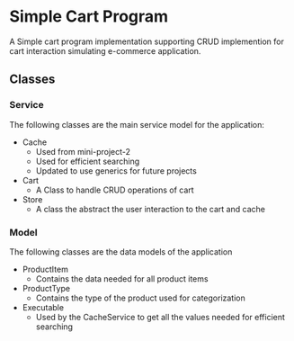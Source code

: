 # Simple Cart Program

A Simple cart program implementation supporting CRUD implemention for cart interaction simulating e-commerce application.

## Classes

### Service

The following classes are the main service model for the application:
* Cache
  * Used from mini-project-2
  * Used for efficient searching
  * Updated to use generics for future projects
* Cart
  * A Class to handle CRUD operations of cart
* Store
  * A class the abstract the user interaction to the cart and cache

### Model

The following classes are the data models of the application
* ProductItem
  * Contains the data needed for all product items
* ProductType
  * Contains the type of the product used for categorization
* Executable
  * Used by the CacheService to get all the values needed for efficient searching
